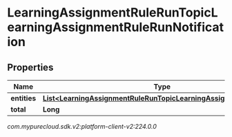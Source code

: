 # LearningAssignmentRuleRunTopicLearningAssignmentRuleRunNotification


## Properties

| Name | Type | Description | Notes |
| ------------ | ------------- | ------------- | ------------- |
| **entities** | [**List&lt;LearningAssignmentRuleRunTopicLearningAssignmentsCreated&gt;**](LearningAssignmentRuleRunTopicLearningAssignmentsCreated) |  |  [optional] |
| **total** | **Long** |  |  [optional] |




_com.mypurecloud.sdk.v2:platform-client-v2:224.0.0_
